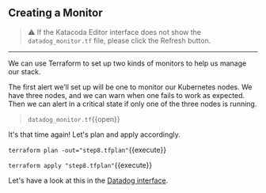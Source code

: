 ## Creating a Monitor

> ⚠️ If the Katacoda Editor interface does not show the `datadog_monitor.tf` file, please click the <i class="fa fa-sync"></i> Refresh button.

---

We can use Terraform to set up two kinds of monitors to help us manage our stack.

The first alert we’ll set up will be one to monitor our Kubernetes nodes. We have three nodes, and we can warn when one fails to work as expected. Then we can alert in a critical state if only one of the three nodes is running.

> `datadog_monitor.tf`{{open}}

It's that time again! Let's plan and apply accordingly.

`terraform plan -out="step8.tfplan"`{{execute}}

`terraform apply "step8.tfplan"`{{execute}}

Let's have a look at this in the [Datadog interface](https://app.datadoghq.com/monitors/manage).
